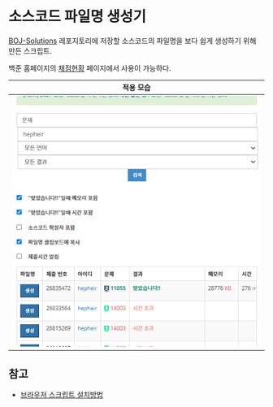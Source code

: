# 소스코드 파일명 생성기

[BOJ-Solutions](https://github.com/Hepheir/BOJ-Solutions) 레포지토리에 저장할 소스코드의 파일명을 보다 쉽게 생성하기 위해 만든 스크립트.

백준 홈페이지의 [채점현황](https://www.acmicpc.net/status) 페이지에서 사용이 가능하다.

| 적용 모습                                 |
| ----------------------------------------- |
| ![Screenshot](./images/example-usage.png) |


## 참고

- [브라우저 스크립트 설치방법](../브라우저%20스크립트%20설치방법.md)
